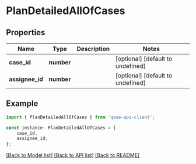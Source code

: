# PlanDetailedAllOfCases


## Properties

Name | Type | Description | Notes
------------ | ------------- | ------------- | -------------
**case_id** | **number** |  | [optional] [default to undefined]
**assignee_id** | **number** |  | [optional] [default to undefined]

## Example

```typescript
import { PlanDetailedAllOfCases } from 'qase-api-client';

const instance: PlanDetailedAllOfCases = {
    case_id,
    assignee_id,
};
```

[[Back to Model list]](../README.md#documentation-for-models) [[Back to API list]](../README.md#documentation-for-api-endpoints) [[Back to README]](../README.md)
